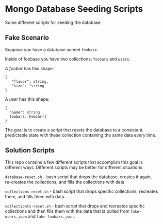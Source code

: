 # Mongo Database Seeding Scripts

Some different scripts for seeding the database

## Fake Scenario

Suppose you have a database named `foobase`.

Inside of foobase you have two collections: `foobars` and `users`.

A _foobar_ has this shape:

```
{
   "flavor": string,
   "size": "string
}
```

A _user_ has this shape:

```
{
  "name": string
  foobars: Foobar[]
}
```

The goal is to create a script that resets the database to a consistent, predictable state with these collection containing the same data every time.


## Solution Scripts

This repo contains a few different scripts that accomplish this goal is different ways. Different scripts may be better for different situations.


`database-reset.sh` - bash script that drops the database, creates it again, re-creates the collections, and fills  the collections with data.

`collections-reset.sh` - bash script that drops specific collections, recreates them, and fills them with data.

`collectionts-reset.sh` - bash script that drops and recreates specific collections and then fills them with the data that is pulled from `fake-users.json` and `fake-foobars.json`.









